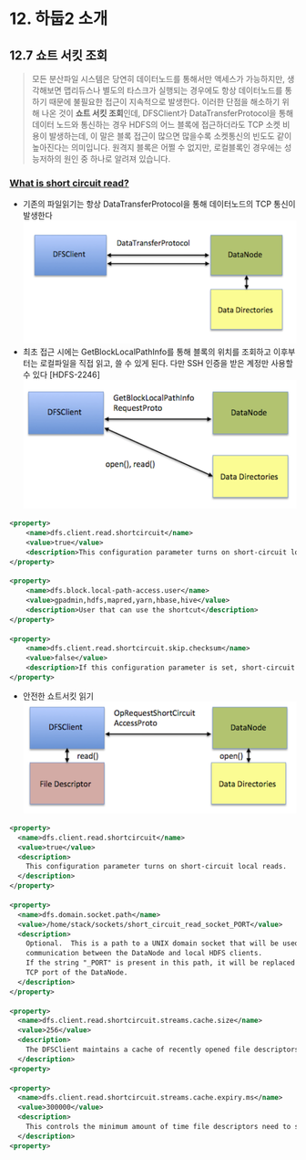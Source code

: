 # 12. 하둡2 소개

## 12.7 쇼트 서킷 조회
> 모든 분산파일 시스템은 당연히 데이터노드를 통해서만 액세스가 가능하지만, 생각해보면 맵리듀스나 별도의 타스크가 실행되는 경우에도 항상 데이터노드를 통하기 때문에 불필요한 접근이 지속적으로 발생한다. 이러한 단점을 해소하기 위해 나온 것이 **쇼트 서킷 조회**인데, DFSClient가 DataTransferProtocol을 통해 데이터 노드와 통신하는 경우 HDFS의 어느 블록에 접근하더라도 TCP 소켓 비용이 발생하는데, 이 말은 블록 접근이 많으면 많을수록 소켓통신의 빈도도 같이 높아진다는 의미입니다. 원격지 블록은 어쩔 수 없지만, 로컬블록인 경우에는 성능저하의 원인 중 하나로 알려져 있습니다.

### [What is short circuit read?](http://www.openkb.info/2014/06/what-is-short-circuit-local-reads.html)
* 기존의 파일읽기는 항상 DataTransferProtocol을 통해 데이터노드의 TCP 통신이 발생한다
![short-circuit-read-1.png](images/short-circuit-read-1.png)
* 최초 접근 시에는 GetBlockLocalPathInfo를 통해 블록의 위치를 조회하고 이후부터는 로컬파일을 직접 읽고, 쓸 수 있게 된다. 다만 SSH 인증을 받은 계정만 사용할 수 있다 [HDFS-2246]
![short-circuit-read-2.png](images/short-circuit-read-2.png)
```hdfs-site.xml
<property>
    <name>dfs.client.read.shortcircuit</name>
    <value>true</value>
    <description>This configuration parameter turns on short-circuit local reads.</description>
</property>

<property>
    <name>dfs.block.local-path-access.user</name>
    <value>gpadmin,hdfs,mapred,yarn,hbase,hive</value>
    <description>User that can use the shortcut</description>
</property>

<property>
    <name>dfs.client.read.shortcircuit.skip.checksum</name>
    <value>false</value>
    <description>If this configuration parameter is set, short-circuit local reads will skip checksums. This is normally not recommended, but it may be useful for special setups. You might consider using this if you are doing your own checksumming outside of HDFS.</description>
</property>
```
* 안전한 쇼트서킷 읽기
![short-circuit-read-3.png](images/short-circuit-read-3.png)
```hdfs-site.xml
<property>
  <name>dfs.client.read.shortcircuit</name>
  <value>true</value>
  <description>
    This configuration parameter turns on short-circuit local reads.
  </description>
</property>

<property>
  <name>dfs.domain.socket.path</name>
  <value>/home/stack/sockets/short_circuit_read_socket_PORT</value>
  <description>
    Optional.  This is a path to a UNIX domain socket that will be used for
    communication between the DataNode and local HDFS clients.
    If the string "_PORT" is present in this path, it will be replaced by the
    TCP port of the DataNode.
  </description>
</property>

<property>
  <name>dfs.client.read.shortcircuit.streams.cache.size</name>
  <value>256</value>
  <description>
    The DFSClient maintains a cache of recently opened file descriptors. This parameter controls the size of that cache. Setting this higher will use more file descriptors, but potentially provide better performance on workloads involving lots of seeks.
  </description>
<property>

<property>
  <name>dfs.client.read.shortcircuit.streams.cache.expiry.ms</name>
  <value>300000</value>
  <description>
    This controls the minimum amount of time file descriptors need to sit in the FileInputStreamCache before they can be closed for being inactive for too long.
  </description>
<property>
```
